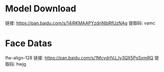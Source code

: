 # Model Download

链接: https://pan.baidu.com/s/14jRKMAAPYzdnNlbRfUzNAg 提取码: vamc


# Face Datas

lfw-align-128
链接: https://pan.baidu.com/s/1McydrIVJ_Iy3QX5PsSxmRQ 提取码: hwjg